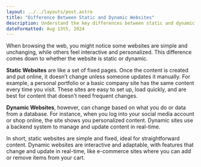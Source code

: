 ```yaml
---
layout: ../../layouts/post.astro
title: "Difference Between Static and Dynamic Websites"
description: Understand the key differences between static and dynamic websites with simple examples and explanations.
dateFormatted: Aug 13th, 2024
---
```


When browsing the web, you might notice some websites are simple and unchanging, while others feel interactive and personalized. This difference comes down to whether the website is static or dynamic.

**Static Websites** are like a set of fixed pages. Once the content is created and put online, it doesn’t change unless someone updates it manually. For example, a personal portfolio or a basic company site has the same content every time you visit. These sites are easy to set up, load quickly, and are best for content that doesn’t need frequent changes.

**Dynamic Websites**, however, can change based on what you do or data from a database. For instance, when you log into your social media account or shop online, the site shows you personalized content. Dynamic sites use a backend system to manage and update content in real-time. 

In short, static websites are simple and fixed, ideal for straightforward content. Dynamic websites are interactive and adaptable, with features that change and update in real-time, like e-commerce sites where you can add or remove items from your cart.